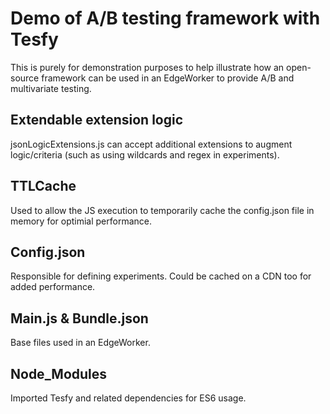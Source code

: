 # Demo of A/B testing framework with Tesfy
This is purely for demonstration purposes to help illustrate how an open-source framework can be used in an EdgeWorker to provide A/B and multivariate testing.

## Extendable extension logic
jsonLogicExtensions.js can accept additional extensions to augment logic/criteria (such as using wildcards and regex in experiments).

## TTLCache
Used to allow the JS execution to temporarily cache the config.json file in memory for optimial performance.

## Config.json
Responsible for defining experiments. Could be cached on a CDN too for added performance.

## Main.js & Bundle.json
Base files used in an EdgeWorker.

## Node_Modules
Imported Tesfy and related dependencies for ES6 usage.
